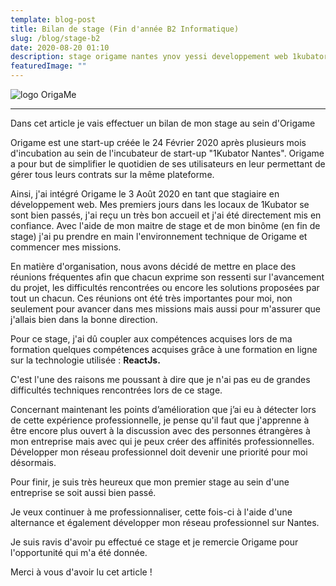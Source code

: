```yaml
---
template: blog-post
title: Bilan de stage (Fin d'année B2 Informatique)
slug: /blog/stage-b2
date: 2020-08-20 01:10
description: stage origame nantes ynov yessi developpement web 1kubator
featuredImage: ""
---
```

![logo OrigaMe](/assets/origame.png "OrigaMe")

- - -

Dans cet article je vais effectuer un bilan de mon stage au sein d'Origame

Origame est une start-up créée le 24 Février 2020 après plusieurs mois d'incubation au sein de l'incubateur de start-up "1Kubator Nantes". Origame a pour but de simplifier le quotidien de ses utilisateurs en leur permettant de gérer tous leurs contrats sur la même plateforme. 

Ainsi, j'ai intégré Origame le 3 Août 2020 en tant que stagiaire en développement web. Mes premiers jours dans les locaux de 1Kubator se sont bien passés, j'ai reçu un très bon accueil et j'ai été directement mis en confiance. Avec l'aide de mon maitre de stage et de mon binôme (en fin de stage) j'ai pu prendre en main l'environnement technique de Origame et commencer mes missions. 

En matière d'organisation, nous avons décidé de mettre en place des réunions fréquentes afin que chacun exprime son ressenti sur l'avancement du projet, les difficultés rencontrées ou encore les solutions proposées par tout un chacun. Ces réunions ont été très importantes pour moi, non seulement pour avancer dans mes missions mais aussi pour m'assurer que j'allais bien dans la bonne direction. 

Pour ce stage, j'ai dû coupler aux compétences acquises lors de ma formation quelques compétences acquises grâce à une formation en ligne sur la technologie utilisée : **ReactJs.**

C'est l'une des raisons me poussant à dire que je n'ai pas eu de grandes difficultés techniques rencontrées lors de ce stage. 

Concernant maintenant les points d’amélioration que j’ai eu à détecter lors de cette expérience professionnelle, je pense  qu'il faut que j'apprenne à être encore plus ouvert à la discussion avec des personnes étrangères à mon entreprise mais avec qui je peux créer des affinités professionnelles. Développer mon réseau professionnel doit devenir une priorité pour moi désormais. 

Pour finir, je suis très heureux que mon premier stage au sein d'une entreprise se soit  aussi bien passé. 

Je veux continuer à me professionnaliser, cette fois-ci à l'aide d'une alternance et également développer mon réseau professionnel sur Nantes.

Je suis ravis d'avoir pu effectué ce stage et je remercie Origame pour l'opportunité qui m'a été donnée. 

Merci à vous d'avoir lu cet article !